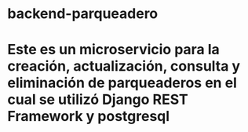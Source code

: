 # backend-parqueadero

# Este es un microservicio para la creación, actualización, consulta y eliminación de parqueaderos en el cual se utilizó Django REST Framework y postgresql
